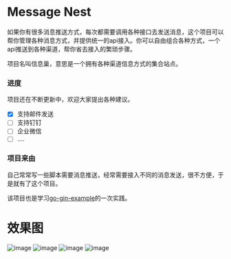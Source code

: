 # Message Nest

如果你有很多消息推送方式，每次都需要调用各种接口去发送消息，这个项目可以帮你管理各种消息方式，并提供统一的api接入。你可以自由组合各种方式，一个api推送到各种渠道，帮你省去接入的繁琐步骤。

项目名叫信息巢，意思是一个拥有各种渠道信息方式的集合站点。

### 进度
项目还在不断更新中，欢迎大家提出各种建议。

- [x] 支持邮件发送
- [ ] 支持钉钉
- [ ] 企业微信
- [ ] ....

### 项目来由
自己常常写一些脚本需要消息推送，经常需要接入不同的消息发送，很不方便，于是就有了这个项目。

该项目也是学习[go-gin-example](https://github.com/eddycjy/go-gin-example)的一次实践。

# 效果图
![image](https://github.com/EngiGu/Message-Nest/assets/24751376/51bfae66-2671-418d-8af6-fdab53b3a763)
![image](https://github.com/EngiGu/Message-Nest/assets/24751376/f71a2e65-4fbb-4937-aaf7-7841a5b6b2a8)
![image](https://github.com/EngiGu/Message-Nest/assets/24751376/18558e0f-8fcd-40e9-aace-e642260fe229)
![image](https://github.com/EngiGu/Message-Nest/assets/24751376/aef58d51-7806-43a8-b98c-1f89cd075a38)

